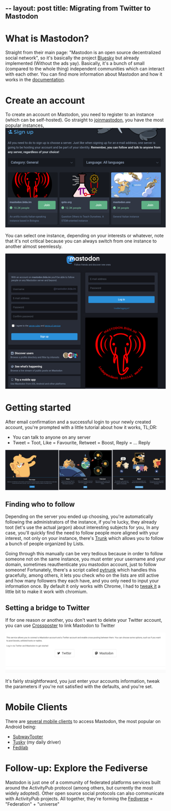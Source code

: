--
layout: post
title: Migrating from Twitter to Mastodon
--
# What is Mastodon?
Straight from their main page: "Mastodon is an open source decentralized social network", 
so it's basically the project [Bluesky](https://twitter.com/bluesky) but already implemented 
(Without the ads yay). Basically, it's a bunch of small (compared to the whole thing) independent 
communities which can interact with each other. You can find more information about Mastodon and 
how it works in the [documentation](https://docs.joinmastodon.org/).

# Create an account
To create an account on Mastodon, you need to register to an instance (which can be self-hosted). 
Go straight to [joinmastodon](https://joinmastodon.org/), you have the most popular instances, 
![Mastodon Most Popular Instances](../images/joinmastodon.png)

You can select one instance, depending on your interests or whatever, note that it's not 
critical because you can always switch from one instance to another almost seemlessly.

![Sign up Mastodon](../images/signup-mastodon.png)

# Getting started 
After email confirmation and a successful login to your newly created account, you're 
prompted with a little tutorial about how it works, TL;DR:

- You can talk to anyone on any server
- Tweet = Toot, Like = Favourite, Retweet = Boost, Reply = ... Reply

![Mastodon Tutorial](../images/mastodon-tutorial.jpg)

## Finding who to follow
Depending on the server you ended up choosing, you're automatically following the 
administrators of the instance, if you're lucky, they already toot (let's use the 
actual jargon) about interesting subjects for you, In any case, you'll quickly find 
the need to follow people more aligned with your interest, not only on your instance, 
there's [Trunk](https://communitywiki.org/trunk) which allows you to follow a bunch 
of people organized by Lists.

Going through this manually can be very tedious because in order to follow someone not 
on the same instance, you must enter your username and your domain, sometimes 
reauthenticate you mastodon account, just to follow someone! Fortunately, there's a 
script called [pytrunk](https://github.com/lots-of-things/pytrunk) which handles this 
gracefully, among others, it lets you check who on the lists are still active and how 
many followers they each have, and you only need to input your information once. By 
default it only works with Chrome, I had to [tweak it](https://github.com/RMPR/pytrunk)
a little bit to make it work with chromium.

## Setting a bridge to Twitter
If for one reason or another, you don't want to delete your Twitter account, you can 
use [Crossposter](https://crossposter.masto.donte.com.br/) to link Mastodon to Twitter

![Crossposter Mastodon to Twitter](../images/crossposter-mastodon-twitter.png)

It's fairly straightforward, you just enter your accounts information, tweak the parameters 
if you're not satisfied with the defaults, and you're set.


# Mobile Clients
There are [several mobile clients](https://joinmastodon.org/apps) to access Mastodon, the 
most popular on Android being:
- [SubwayTooter](https://github.com/tateisu/SubwayTooter)
- [Tusky](https://github.com/tuskyapp/Tusky) (my daily driver)
- [Fedilab](https://github.com/stom79/Fedilab)

# Follow-up: Explore the Fediverse
Mastodon is just one of a community of federated platforms services built around the
ActivityPub protocol (among others, but currently the most widely adopted). Other open source 
social protocols can also communicate with ActivityPub projects. All together, they're 
forming the [Fediverse](https://fediverse.party/) = "Federation" + "universe"


